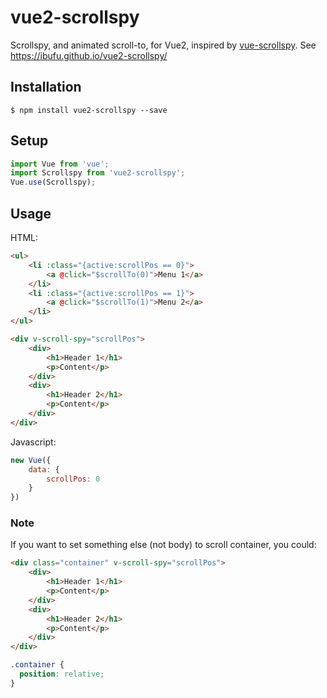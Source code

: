 # vue2-scrollspy

Scrollspy, and animated scroll-to, for Vue2, inspired by [vue-scrollspy](https://github.com/kvdmolen/vue-scrollspy).
See https://ibufu.github.io/vue2-scrollspy/

## Installation

```
$ npm install vue2-scrollspy --save
```

## Setup

```js
import Vue from 'vue';
import Scrollspy from 'vue2-scrollspy';
Vue.use(Scrollspy);
```

## Usage

HTML:

```html
<ul>
    <li :class="{active:scrollPos == 0}">
        <a @click="$scrollTo(0)">Menu 1</a>
    </li>
    <li :class="{active:scrollPos == 1}">
        <a @click="$scrollTo(1)">Menu 2</a>
    </li>
</ul>

<div v-scroll-spy="scrollPos">
    <div>
        <h1>Header 1</h1>
        <p>Content</p>
    </div>
    <div>
        <h1>Header 2</h1>
        <p>Content</p>
    </div>
</div>
```

Javascript:

```js
new Vue({
    data: {
        scrollPos: 0
    }
})
```

### Note
If you want to set something else (not body) to scroll container, you could:
```html
<div class="container" v-scroll-spy="scrollPos">
    <div>
        <h1>Header 1</h1>
        <p>Content</p>
    </div>
    <div>
        <h1>Header 2</h1>
        <p>Content</p>
    </div>
</div>
```
```css
.container {
  position: relative;
}
```
